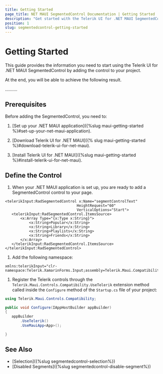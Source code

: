 ```yaml
---
title: Getting Started
page_title: NET MAUI SegmentedControl Documentation | Getting Started
description: "Get started with the Telerik UI for .NET MAUI SegmentedControl and add the control to your .NET MAUI project."
position: 1
slug: segmentedcontrol-getting-started
---
```


# Getting Started

This guide provides the information you need to start using the Telerik UI for .NET MAUI SegmentedControl by adding the control to your project.

At the end, you will be able to achieve the following result.

..........

## Prerequisites

Before adding the SegmentedControl, you need to:

1. [Set up your .NET MAUI application]({%slug maui-getting-started %}#set-up-your-net-maui-application).

1. [Download Telerik UI for .NET MAUI]({% slug maui-getting-started %}#download-telerik-ui-for-net-maui).

1. [Install Telerik UI for .NET MAUI]({%slug maui-getting-started %}#install-telerik-ui-for-net-maui).

## Define the Control

1. When your .NET MAUI application is set up, you are ready to add a SegmentedControl control to your page.

 ```XAML
<telerikInput:RadSegmentedControl x:Name="segmentControlText"
								  HeightRequest="60"
                                  VerticalOptions="Start">
    <telerikInput:RadSegmentedControl.ItemsSource>
        <x:Array Type="{x:Type x:String}">
            <x:String>Popular</x:String>
            <x:String>Library</x:String>
            <x:String>Playlists</x:String>
            <x:String>Friends</x:String>
        </x:Array>
    </telerikInput:RadSegmentedControl.ItemsSource>
</telerikInput:RadSegmentedControl>
 ```

1. Add the following namespace:

 ```XAML
xmlns:telerikInput="clr-namespace:Telerik.XamarinForms.Input;assembly=Telerik.Maui.Compatibility"
 ```

1. Register the Telerik controls through the `Telerik.Maui.Controls.Compatibility.UseTelerik` extension method called inside the `Configure` method of the `Startup.cs` file of your project:

 ```C#
 using Telerik.Maui.Controls.Compatibility;

public void Configure(IAppHostBuilder appBuilder)
{
    appBuilder        
        .UseTelerik()
        .UseMauiApp<App>();

}              
 ```


## See Also

- [Selection]({%slug segmentedcontrol-selection%})
- [Disabled Segments]({%slug segmentedcontrol-disable-segment%})
